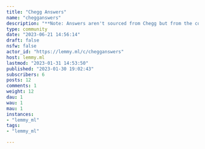 ```yaml
---
title: "Chegg Answers" 
name: "chegganswers"
description: "**Note: Answers aren't sourced from Chegg but from the community**# How To Request Solutions- Draft a post and provide the full problem. "
type: community
date: "2023-06-21 14:56:14"
draft: false
nsfw: false
actor_id: "https://lemmy.ml/c/chegganswers"
host: lemmy.ml
lastmod: "2023-01-31 14:53:50"
published: "2023-01-30 19:02:43"
subscribers: 6
posts: 12
comments: 1
weight: 12
dau: 1
wau: 1
mau: 1
instances:
- "lemmy_ml"
tags: 
- "lemmy_ml"

---
```

